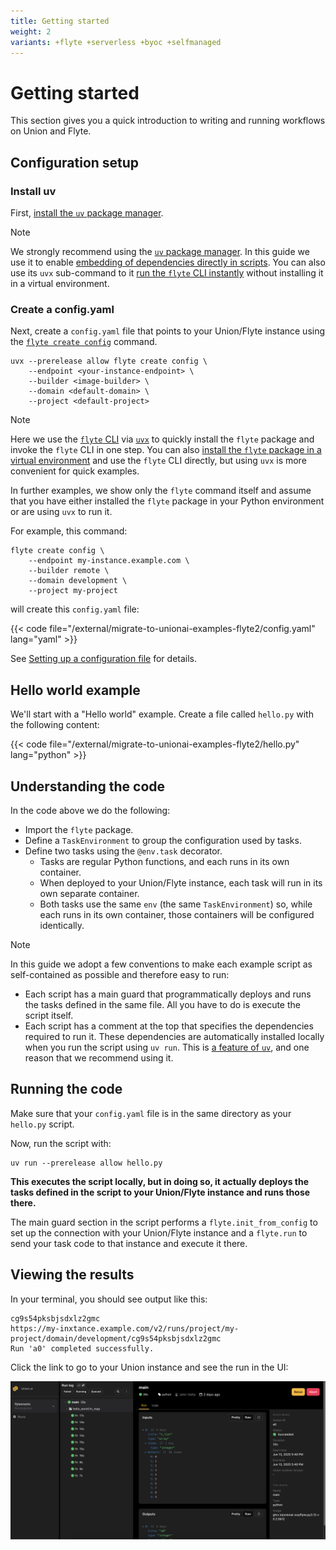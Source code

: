 ```yaml
---
title: Getting started
weight: 2
variants: +flyte +serverless +byoc +selfmanaged
---
```


# Getting started

This section gives you a quick introduction to writing and running workflows on Union and Flyte.

## Configuration setup

### Install uv

First, [install the `uv` package manager](https://docs.astral.sh/uv/getting-started/installation/).

> [!NOTE]
> We strongly recommend using the [`uv` package manager](https://docs.astral.sh/uv/).
> In this guide we use it to enable [embedding of dependencies directly in scripts](https://docs.astral.sh/uv/guides/scripts/#declaring-script-dependencies).
> You can also use its `uvx` sub-command to it [run the `flyte` CLI instantly](https://docs.astral.sh/uv/concepts/tools/) without installing it in a virtual environment.

### Create a config.yaml

Next, create a `config.yaml` file that points to your Union/Flyte instance using the [`flyte create config`](../api-reference/flyte-cli#flyte-create-config) command.

```shell
uvx --prerelease allow flyte create config \
    --endpoint <your-instance-endpoint> \
    --builder <image-builder> \
    --domain <default-domain> \
    --project <default-project>
```

> [!NOTE]
> Here we use the [`flyte` CLI](../api-reference/flyte-cli) via [`uvx`](https://docs.astral.sh/uv/concepts/tools/)
> to quickly install the `flyte` package and invoke the `flyte` CLI in one step.
> You can also [install the `flyte` package in a virtual environment]() and use the `flyte` CLI directly, but using `uvx` is more convenient for quick examples.
>
> In further examples, we show only the `flyte` command itself and assume that you have either installed
> the `flyte` package in your Python environment or are using `uvx` to run it.

For example, this command:

```shell
flyte create config \
    --endpoint my-instance.example.com \
    --builder remote \
    --domain development \
    --project my-project
```

will create this `config.yaml` file:

{{< code file="/external/migrate-to-unionai-examples-flyte2/config.yaml" lang="yaml" >}}

See [Setting up a configuration file](./configuration#setting-up-a-configuration-file) for details.

## Hello world example

We'll start with a "Hello world" example.
Create a file called `hello.py` with the following content:

{{< code file="/external/migrate-to-unionai-examples-flyte2/hello.py" lang="python" >}}

## Understanding the code

In the code above we do the following:

* Import the `flyte` package.
* Define a `TaskEnvironment` to group the configuration used by tasks.
* Define two tasks using the `@env.task` decorator.
    * Tasks are regular Python functions, and each runs in its own container.
    * When deployed to your Union/Flyte instance, each task will run in its own separate container.
    * Both tasks use the same `env` (the same `TaskEnvironment`) so, while each runs in its own container, those containers will be configured identically.

> [!NOTE]
> In this guide we adopt a few conventions to make each example script as self-contained as possible
> and therefore easy to run:
>
> * Each script has a main guard that programmatically deploys and runs the tasks defined in the same file.
>   All you have to do is execute the script itself.
> * Each script has a comment at the top that specifies the dependencies required to run it.
>   These dependencies are automatically installed locally when you run the script using `uv run`.
>   This is [a feature of `uv`](https://docs.astral.sh/uv/guides/scripts/#declaring-script-dependencies),
>   and one reason that we recommend using it.

## Running the code

Make sure that your `config.yaml` file is in the same directory as your `hello.py` script.

Now, run the script with:

```shell
uv run --prerelease allow hello.py
```

**This executes the script locally, but in doing so, it actually deploys the tasks defined in the script to your Union/Flyte instance and runs those there.**

The main guard section in the script performs a `flyte.init_from_config` to set up the connection with your Union/Flyte instance and a `flyte.run` to send your task code to that instance and execute it there.

## Viewing the results

In your terminal, you should see output like this:

```shell
cg9s54pksbjsdxlz2gmc
https://my-inxtance.example.com/v2/runs/project/my-project/domain/development/cg9s54pksbjsdxlz2gmc
Run 'a0' completed successfully.
```

Click the link to go to your Union instance and see the run in the UI:

![V2 UI](../_static/images/user-guide/v2ui.png)

